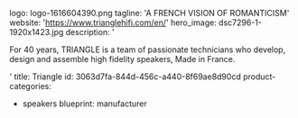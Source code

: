 logo: logo-1616604390.png
tagline: 'A FRENCH VISION OF ROMANTICISM'
website: 'https://www.trianglehifi.com/en/'
hero_image: dsc7296-1-1920x1423.jpg
description: '<p>For 40 years, TRIANGLE is a team of passionate technicians who develop, design and assemble high fidelity speakers, Made in France.&nbsp;&nbsp;</p>'
title: Triangle
id: 3063d7fa-844d-456c-a440-8f69ae8d90cd
product-categories:
  - speakers
blueprint: manufacturer
